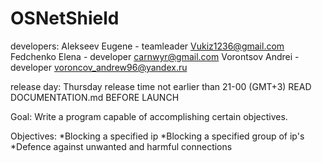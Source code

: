 # OSNetShield
developers:
Alekseev Eugene - teamleader <Vukiz1236@gmail.com>
Fedchenko Elena - developer <carnwyr@gmail.com>
Vorontsov Andrei - developer <voroncov_andrew96@yandex.ru>

release day: Thursday release time not earlier than 21-00 (GMT+3)
READ DOCUMENTATION.md BEFORE LAUNCH

Goal: Write a program capable of accomplishing certain objectives.

Objectives: 
*Blocking a specified ip
*Blocking a specified group of ip's
*Defence against unwanted and harmful connections
